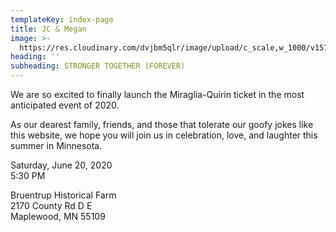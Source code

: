 ```yaml
---
templateKey: index-page
title: JC & Megan
image: >-
  https://res.cloudinary.com/dvjbm5qlr/image/upload/c_scale,w_1000/v1577644071/IMG_20190530_181445_cydtzr.jpg
heading: ''
subheading: STRONGER TOGETHER (FOREVER)
---
```

We are so excited to finally launch the Miraglia-Quirin ticket in the most anticipated event of 2020.

As our dearest family, friends, and those that tolerate our goofy jokes like this website, we hope you will join us in celebration, love, and laughter this summer in Minnesota.

Saturday, June 20, 2020\
5:30 PM

Bruentrup Historical Farm\
2170 County Rd D E\
Maplewood, MN 55109
